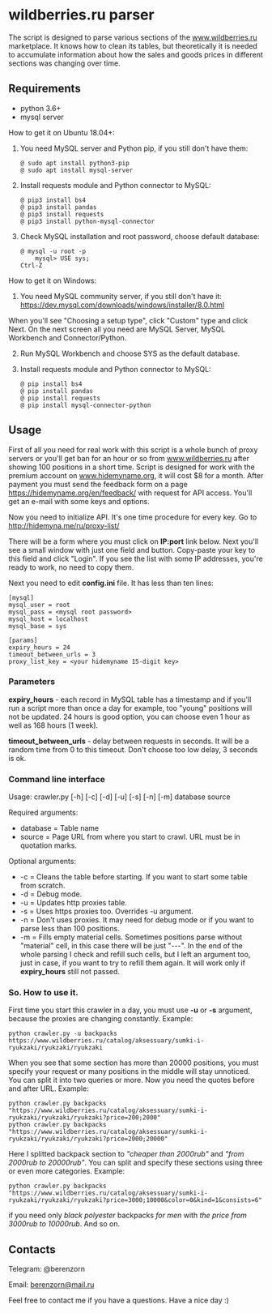 # wildberries.ru parser

The script is designed to parse various sections of the www.wildberries.ru marketplace. It knows how to clean its tables, but theoretically it is needed to accumulate information about how the sales and goods prices in different sections was changing over time.

## Requirements

* python 3.6+
* mysql server

How to get it on Ubuntu 18.04+:

1. You need MySQL server and Python pip, if you still don't have them:
	```
	@ sudo apt install python3-pip
	@ sudo apt install mysql-server
	```
2. Install requests module and Python connector to MySQL:
	```
	@ pip3 install bs4
	@ pip3 install pandas
	@ pip3 install requests
	@ pip3 install python-mysql-connector
	```
3. Check MySQL installation and root password, choose default database:
	```
	@ mysql -u root -p
		mysql> USE sys;
	Ctrl-Z
	```

How to get it on Windows:

1. You need MySQL community server, if you still don't have it:
https://dev.mysql.com/downloads/windows/installer/8.0.html

When you'll see "Choosing a setup type", click "Custom" type and click Next.
On the next screen all you need are MySQL Server, MySQL Workbench and Connector/Python.

2. Run MySQL Workbench and choose SYS as the default database.

3. Install requests module and Python connector to MySQL:
	```
	@ pip install bs4
	@ pip install pandas
	@ pip install requests
	@ pip install mysql-connector-python
	```

## Usage

First of all you need for real work with this script is a whole bunch of proxy servers or you'll get ban for an hour or so from www.wildberries.ru after showing 100 positions in a short time. Script is designed for work with the premium account on www.hidemyname.org, it will cost $8 for a month. After payment you must send the feedback form on a page https://hidemyname.org/en/feedback/ with request for API access. You'll get an e-mail with some keys and options.

Now you need to initialize API. It's one time procedure for every key. Go to http://hidemyna.me/ru/proxy-list/

There will be a form where you must click on **IP:port** link below. Next you'll see a small window with just one field and button. Copy-paste your key to this field and click "Login". If you see the list with some IP addresses, you're ready to work, no need to copy them.   

Next you need to edit **config.ini** file. It has less than ten lines:
```
[mysql]
mysql_user = root
mysql_pass = <mysql root password>
mysql_host = localhost
mysql_base = sys

[params]
expiry_hours = 24
timeout_between_urls = 3
proxy_list_key = <your hidemyname 15-digit key>
```
### Parameters

**expiry_hours** - each record in MySQL table has a timestamp and if you'll run a script more than once a day for example, too "young" positions will not be updated. 24 hours is good option, you can choose even 1 hour as well as 168 hours (1 week).

**timeout_between_urls** - delay between requests in seconds. It will be a random time from 0 to this timeout. Don't choose too low delay, 3 seconds is ok.

### Command line interface
Usage: crawler.py [-h] [-c] [-d] [-u] [-s] [-n] [-m] database source

Required arguments:
- database = Table name
- source = Page URL from where you start to crawl. URL must be in quotation marks.

Optional arguments:
- -c = Cleans the table before starting. If you want to start some table from scratch.
- -d = Debug mode.
- -u = Updates http proxies table.
- -s = Uses https proxies too. Overrides -u argument.
- -n = Don't uses proxies. It may need for debug mode or if you want to parse less than 100 positions.
- -m = Fills empty material cells. Sometimes positions parse without "material" cell, in this case there will be just "---". In the end of the whole parsing I check and refill such cells, but I left an argument too, just in case, if you want to try to refill them again. It will work only if **expiry_hours** still not passed.

### So. How to use it.

First time you start this crawler in a day, you must use **-u** or **-s** argument, because the proxies are changing constantly.
Example:
```
python crawler.py -u backpacks https://www.wildberries.ru/catalog/aksessuary/sumki-i-ryukzaki/ryukzaki/ryukzaki
```
When you see that some section has more than 20000 positions, you must specify your request or many positions in the middle will stay unnoticed. You can split it into two queries or more. Now you need the quotes before and after URL.
Example:
```
python crawler.py backpacks "https://www.wildberries.ru/catalog/aksessuary/sumki-i-ryukzaki/ryukzaki/ryukzaki?price=200;2000"
python crawler.py backpacks "https://www.wildberries.ru/catalog/aksessuary/sumki-i-ryukzaki/ryukzaki/ryukzaki?price=2000;20000"
```
Here I splitted backpack section to *"cheaper than 2000rub"* and *"from 2000rub to 20000rub"*.
You can split and specify these sections using three or even more categories.
Example:
```
python crawler.py backpacks "https://www.wildberries.ru/catalog/aksessuary/sumki-i-ryukzaki/ryukzaki/ryukzaki?price=3000;10000&color=0&kind=1&consists=6"
```
if you need only *black* *polyester* backpacks *for men* with *the price from 3000rub to 10000rub*.
And so on.

## Contacts

Telegram: @berenzorn

Email: berenzorn@mail.ru

Feel free to contact me if you have a questions. Have a nice day :)
